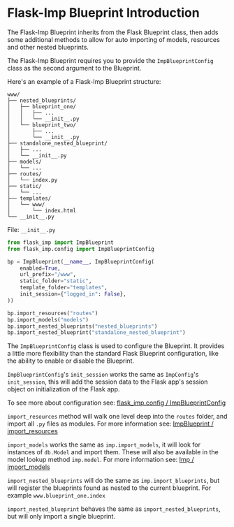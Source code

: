 # Flask-Imp Blueprint Introduction

The Flask-Imp Blueprint inherits from the Flask Blueprint class, then adds some additional methods to allow for auto
importing of models, resources and other nested blueprints.

The Flask-Imp Blueprint requires you to provide the `ImpBlueprintConfig` class as the second argument to the Blueprint.

Here's an example of a Flask-Imp Blueprint structure:

```text
www/
├── nested_blueprints/
│   ├── blueprint_one/
│   │   ├── ...
│   │   └── __init__.py
│   └── blueprint_two/
│       ├── ...
│       └── __init__.py
├── standalone_nested_blueprint/
│   ├── ...
│   └── __init__.py
├── models/
│   └── ...
├── routes/
│   └── index.py
├── static/
│   └── ...
├── templates/
│   └── www/
│       └── index.html
└── __init__.py
```

File: `__init__.py`

```python
from flask_imp import ImpBlueprint
from flask_imp.config import ImpBlueprintConfig

bp = ImpBlueprint(__name__, ImpBlueprintConfig(
    enabled=True,
    url_prefix="/www",
    static_folder="static",
    template_folder="templates",
    init_session={"logged_in": False},
))

bp.import_resources("routes")
bp.import_models("models")
bp.import_nested_blueprints("nested_blueprints")
bp.import_nested_blueprint("standalone_nested_blueprint")
```

The `ImpBlueprintConfig` class is used to configure the Blueprint. It provides a little more flexibility than the
standard Flask Blueprint configuration, like the ability to enable or disable the Blueprint.

`ImpBlueprintConfig`'s `init_session` works the same as `ImpConfig`'s `init_session`, this will add the session data to
the Flask app's session object on initialization of the Flask app.

To see more about configuration see: [flask_imp.config / ImpBlueprintConfig](../Config/flask_imp_config-impblueprintconfig.md)

`import_resources` method will walk one level deep into the `routes` folder, and import all `.py` files as modules.
For more information see: [ImpBlueprint / import_resources](../ImpBlueprint/ImpBlueprint-import_resources.md)

`import_models` works the same as `imp.import_models`, it will look for instances of `db.Model` and import them. These
will also be available in the model lookup method `imp.model`.
For more information see: [Imp / import_models](../Imp/Imp-import_models.md)

`import_nested_blueprints` will do the same as `imp.import_blueprints`, but will register the blueprints found as
nested to the current blueprint. For example `www.blueprint_one.index`

`import_nested_blueprint` behaves the same as `import_nested_blueprints`, but will only import a single blueprint.

